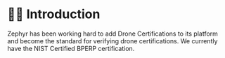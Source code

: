 # 🧑‍✈️ Introduction

Zephyr has been working hard to add Drone Certifications to its platform and become the standard for verifying drone certifications.  We currently have the NIST Certified BPERP certification.
